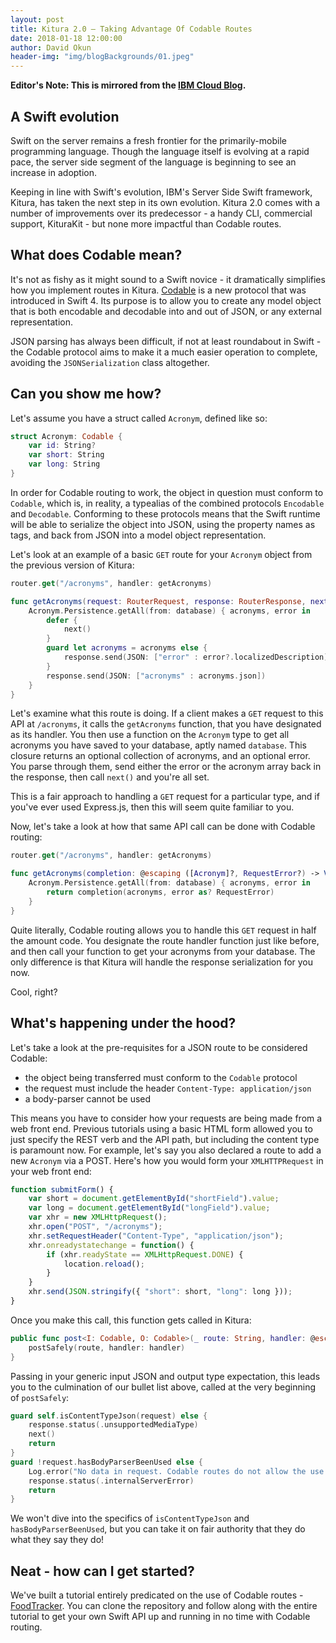 ```yaml
---
layout: post
title: Kitura 2.0 – Taking Advantage Of Codable Routes
date: 2018-01-18 12:00:00
author: David Okun
header-img: "img/blogBackgrounds/01.jpeg"
---
```


**Editor's Note: This is mirrored from the [IBM Cloud Blog](https://www.ibm.com/blogs/bluemix/2018/01/kitura-2-0-taking-advantage-of-codable-routes/).**

## A Swift evolution

Swift on the server remains a fresh frontier for the primarily-mobile programming language. Though the language itself is evolving at a rapid pace, the server side segment of the language is beginning to see an increase in adoption.

Keeping in line with Swift's evolution, IBM's Server Side Swift framework, Kitura, has taken the next step in its own evolution. Kitura 2.0 comes with a number of improvements over its predecessor - a handy CLI, commercial support, KituraKit - but none more impactful than Codable routes.

## What does Codable mean?

It's not as fishy as it might sound to a Swift novice - it dramatically simplifies how you implement routes in Kitura. [Codable](https://developer.apple.com/documentation/swift/codable) is a new protocol that was introduced in Swift 4. Its purpose is to allow you to create any model object that is both encodable and decodable into and out of JSON, or any external representation.

JSON parsing has always been difficult, if not at least roundabout in Swift - the Codable protocol aims to make it a much easier operation to complete, avoiding the `JSONSerialization` class altogether.

## Can you show me how?
Let's assume you have a struct called `Acronym`, defined like so:

```swift
struct Acronym: Codable {
    var id: String?
    var short: String
    var long: String
}
```
In order for Codable routing to work, the object in question must conform to `Codable`, which is, in reality, a typealias of the combined protocols `Encodable` and `Decodable`. Conforming to these protocols means that the Swift runtime will be able to serialize the object into JSON, using the property names as tags, and back from JSON into a model object representation.

Let's look at an example of a basic `GET` route for your `Acronym` object from the previous version of Kitura:

```swift
router.get("/acronyms", handler: getAcronyms)

func getAcronyms(request: RouterRequest, response: RouterResponse, next: @escaping () -> Void) throws {
    Acronym.Persistence.getAll(from: database) { acronyms, error in
        defer {
            next()
        }
        guard let acronyms = acronyms else {
            response.send(JSON: ["error" : error?.localizedDescription])    
        }
        response.send(JSON: ["acronyms" : acronyms.json])
    }
}
```

Let's examine what this route is doing. If a client makes a `GET` request to this API at `/acronyms`, it calls the `getAcronyms` function, that you have designated as its handler. You then use a function on the `Acronym` type to get all acronyms you have saved to your database, aptly named `database`. This closure returns an optional collection of acronyms, and an optional error. You parse through them, send either the error or the acronym array back in the response, then call `next()` and you're all set.

This is a fair approach to handling a `GET` request for a particular type, and if you've ever used Express.js, then this will seem quite familiar to you.

Now, let's take a look at how that same API call can be done with Codable routing:

```swift
router.get("/acronyms", handler: getAcronyms)

func getAcronyms(completion: @escaping ([Acronym]?, RequestError?) -> Void) {
    Acronym.Persistence.getAll(from: database) { acronyms, error in
        return completion(acronyms, error as? RequestError)
    }
}
```

Quite literally, Codable routing allows you to handle this `GET` request in half the amount code. You designate the route handler function just like before, and then call your function to get your acronyms from your database. The only difference is that Kitura will handle the response serialization for you now.

Cool, right?

## What's happening under the hood?

Let's take a look at the pre-requisites for a JSON route to be considered Codable:

- the object being transferred must conform to the `Codable` protocol
- the request must include the header `Content-Type: application/json` 
- a body-parser cannot be used

This means you have to consider how your requests are being made from a web front end. Previous tutorials using a basic HTML form allowed you to just specify the REST verb and the API path, but including the content type is paramount now. For example, let's say you also declared a route to add a new `Acronym` via a POST. Here's how you would form your `XMLHTTPRequest` in your web front end:

```javascript
function submitForm() {
    var short = document.getElementById("shortField").value;
    var long = document.getElementById("longField").value;
    var xhr = new XMLHttpRequest();
    xhr.open("POST", "/acronyms");
    xhr.setRequestHeader("Content-Type", "application/json");
    xhr.onreadystatechange = function() {
        if (xhr.readyState == XMLHttpRequest.DONE) {
            location.reload();
        }
    }
    xhr.send(JSON.stringify({ "short": short, "long": long }));
}
```

Once you make this call, this function gets called in Kitura:

```swift
public func post<I: Codable, O: Codable>(_ route: String, handler: @escaping CodableClosure<I, O>) {
    postSafely(route, handler: handler)
}
```

Passing in your generic input JSON and output type expectation, this leads you to the culmination of our bullet list above, called at the very beginning of `postSafely`:

```swift
guard self.isContentTypeJson(request) else {
    response.status(.unsupportedMediaType)
    next()
    return
}
guard !request.hasBodyParserBeenUsed else {
    Log.error("No data in request. Codable routes do not allow the use of a BodyParser.")
    response.status(.internalServerError)
    return
}
```

We won't dive into the specifics of `isContentTypeJson` and `hasBodyParserBeenUsed`, but you can take it on fair authority that they do what they say they do!

## Neat - how can I get started?

We've built a tutorial entirely predicated on the use of Codable routes - [FoodTracker](https://github.com/IBM/FoodTrackerBackend). You can clone the repository and follow along with the entire tutorial to get your own Swift API up and running in no time with Codable routing.